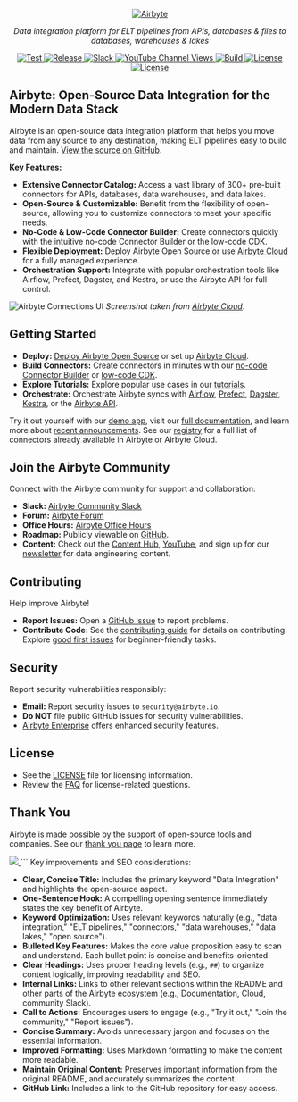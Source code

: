 <p align="center">
  <a href="https://airbyte.com"><img src="https://assets.website-files.com/605e01bc25f7e19a82e74788/624d9c4a375a55100be6b257_Airbyte_logo_color_dark.svg" alt="Airbyte"></a>
</p>

<p align="center">
    <em>Data integration platform for ELT pipelines from APIs, databases & files to databases, warehouses & lakes</em>
</p>

<p align="center">
<a href="https://github.com/airbytehq/airbyte/stargazers/" target="_blank">
    <img src="https://img.shields.io/github/stars/airbytehq/airbyte?style=social&label=Star&maxAge=2592000" alt="Test">
</a>
<a href="https://github.com/airbytehq/airbyte/releases" target="_blank">
    <img src="https://img.shields.io/github/v/release/airbytehq/airbyte?color=white" alt="Release">
</a>
<a href="https://airbytehq.slack.com/" target="_blank">
    <img src="https://img.shields.io/badge/slack-join-white.svg?logo=slack" alt="Slack">
</a>
<a href="https://www.youtube.com/c/AirbyteHQ/?sub_confirmation=1" target="_blank">
    <img alt="YouTube Channel Views" src="https://img.shields.io/youtube/channel/views/UCQ_JWEFzs1_INqdhIO3kmrw?style=social">
</a>
<a href="https://github.com/airbytehq/airbyte/actions/workflows/gradle.yml" target="_blank">
    <img src="https://img.shields.io/github/actions/workflow/status/airbytehq/airbyte/gradle.yml?branch=master" alt="Build">
</a>
<a href="https://github.com/airbytehq/airbyte/tree/master/docs/project-overview/licenses" target="_blank">
    <img src="https://img.shields.io/static/v1?label=license&message=MIT&color=white" alt="License">
</a>
<a href="https://github.com/airbytehq/airbyte/tree/master/docs/project-overview/licenses" target="_blank">
    <img src="https://img.shields.io/static/v1?label=license&message=ELv2&color=white" alt="License">
</a>
</p>

## Airbyte: Open-Source Data Integration for the Modern Data Stack

Airbyte is an open-source data integration platform that helps you move data from any source to any destination, making ELT pipelines easy to build and maintain.  [View the source on GitHub](https://github.com/airbytehq/airbyte).

**Key Features:**

*   **Extensive Connector Catalog:** Access a vast library of 300+ pre-built connectors for APIs, databases, data warehouses, and data lakes.
*   **Open-Source & Customizable:** Benefit from the flexibility of open-source, allowing you to customize connectors to meet your specific needs.
*   **No-Code & Low-Code Connector Builder:** Create connectors quickly with the intuitive no-code Connector Builder or the low-code CDK.
*   **Flexible Deployment:** Deploy Airbyte Open Source or use [Airbyte Cloud](https://docs.airbyte.com/cloud/getting-started-with-airbyte-cloud) for a fully managed experience.
*   **Orchestration Support:** Integrate with popular orchestration tools like Airflow, Prefect, Dagster, and Kestra, or use the Airbyte API for full control.

![Airbyte Connections UI](https://github.com/airbytehq/airbyte/assets/38087517/35b01d0b-00bf-407b-87e6-a5cd5cd720b5)
_Screenshot taken from [Airbyte Cloud](https://cloud.airbyte.com/signup)_.

## Getting Started

*   **Deploy:** [Deploy Airbyte Open Source](https://docs.airbyte.com/quickstart/deploy-airbyte) or set up [Airbyte Cloud](https://docs.airbyte.com/cloud/getting-started-with-airbyte-cloud).
*   **Build Connectors:** Create connectors in minutes with our [no-code Connector Builder](https://docs.airbyte.com/connector-development/connector-builder-ui/overview) or [low-code CDK](https://docs.airbyte.com/connector-development/config-based/low-code-cdk-overview).
*   **Explore Tutorials:** Explore popular use cases in our [tutorials](https://airbyte.com/tutorials).
*   **Orchestrate:** Orchestrate Airbyte syncs with [Airflow](https://docs.airbyte.com/operator-guides/using-the-airflow-airbyte-operator), [Prefect](https://docs.airbyte.com/operator-guides/using-prefect-task), [Dagster](https://docs.airbyte.com/operator-guides/using-dagster-integration), [Kestra](https://docs.airbyte.com/operator-guides/using-kestra-plugin), or the [Airbyte API](https://reference.airbyte.com/reference/start).

Try it out yourself with our [demo app](https://demo.airbyte.io/), visit our [full documentation](https://docs.airbyte.com/), and learn more about [recent announcements](https://airbyte.com/blog-categories/company-updates). See our [registry](https://connectors.airbyte.com/files/generated_reports/connector_registry_report.html) for a full list of connectors already available in Airbyte or Airbyte Cloud.

## Join the Airbyte Community

Connect with the Airbyte community for support and collaboration:

*   **Slack:** [Airbyte Community Slack](https://airbyte.com/community)
*   **Forum:** [Airbyte Forum](https://github.com/airbytehq/airbyte/discussions)
*   **Office Hours:** [Airbyte Office Hours](https://airbyte.io/daily-office-hours/)
*   **Roadmap:** Publicly viewable on [GitHub](https://github.com/orgs/airbytehq/projects/37/views/1?pane=issue&itemId=26937554).
*   **Content:** Check out the [Content Hub](https://airbyte.com/content-hub), [YouTube](https://www.youtube.com/c/AirbyteHQ), and sign up for our [newsletter](https://airbyte.com/newsletter) for data engineering content.

## Contributing

Help improve Airbyte!

*   **Report Issues:** Open a [GitHub issue](https://github.com/airbytehq/airbyte/issues/new/choose) to report problems.
*   **Contribute Code:**  See the [contributing guide](https://docs.airbyte.com/contributing-to-airbyte/) for details on contributing.  Explore [good first issues](https://github.com/airbytehq/airbyte/labels/contributor-program) for beginner-friendly tasks.

## Security

Report security vulnerabilities responsibly:

*   **Email:** Report security issues to `security@airbyte.io`.
*   **Do NOT** file public GitHub issues for security vulnerabilities.
*   [Airbyte Enterprise](https://airbyte.com/airbyte-enterprise) offers enhanced security features.

## License

*   See the [LICENSE](docs/project-overview/licenses/) file for licensing information.
*   Review the [FAQ](docs/project-overview/licenses/license-faq.md) for license-related questions.

## Thank You

Airbyte is made possible by the support of open-source tools and companies.  See our [thank you page](THANK-YOU.md) to learn more.

<a href="https://github.com/airbytehq/airbyte/graphs/contributors">
  <img src="https://contrib.rocks/image?repo=airbytehq/airbyte"/>
</a>
```
Key improvements and SEO considerations:

*   **Clear, Concise Title:**  Includes the primary keyword "Data Integration" and highlights the open-source aspect.
*   **One-Sentence Hook:** A compelling opening sentence immediately states the key benefit of Airbyte.
*   **Keyword Optimization:**  Uses relevant keywords naturally (e.g., "data integration," "ELT pipelines," "connectors," "data warehouses," "data lakes," "open source").
*   **Bulleted Key Features:**  Makes the core value proposition easy to scan and understand.  Each bullet point is concise and benefits-oriented.
*   **Clear Headings:**  Uses proper heading levels (e.g., `##`) to organize content logically, improving readability and SEO.
*   **Internal Links:**  Links to other relevant sections within the README and other parts of the Airbyte ecosystem (e.g., Documentation, Cloud, community Slack).
*   **Call to Actions:**  Encourages users to engage (e.g., "Try it out," "Join the community," "Report issues").
*   **Concise Summary:**  Avoids unnecessary jargon and focuses on the essential information.
*   **Improved Formatting:**  Uses Markdown formatting to make the content more readable.
*   **Maintain Original Content:** Preserves important information from the original README, and accurately summarizes the content.
*   **GitHub Link:** Includes a link to the GitHub repository for easy access.